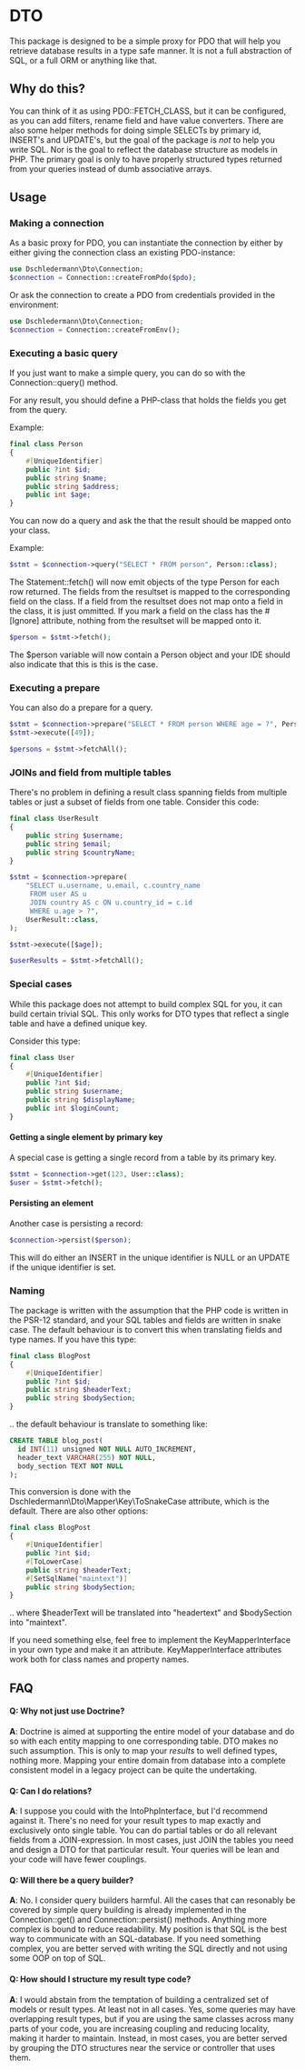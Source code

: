 
# DTO
This package is designed to be a simple proxy for PDO that will help you retrieve database results in a type safe manner.
It is not a full abstraction of SQL, or a full ORM or anything like that.

## Why do this?
You can think of it as using PDO::FETCH_CLASS, but it can be configured, as you can add filters, rename field and have value converters.
There are also some helper methods for doing simple SELECTs by primary id, INSERT's and UPDATE's, but the goal of the package is *not* to help you write SQL.
Nor is the goal to reflect the database structure as models in PHP.
The primary goal is only to have properly structured types returned from your queries instead of dumb associative arrays.

## Usage
### Making a connection
As a basic proxy for PDO, you can instantiate the connection by either by either giving the connection class an existing PDO-instance:

```php
use Dschledermann\Dto\Connection;
$connection = Connection::createFromPdo($pdo);
```

Or ask the connection to create a PDO from credentials provided in the environment:

```php
use Dschledermann\Dto\Connection;
$connection = Connection::createFromEnv();
```

### Executing a basic query
If you just want to make a simple query, you can do so with the Connection::query() method.

For any result, you should define a PHP-class that holds the fields you get from the query.

Example:

```php
final class Person
{
    #[UniqueIdentifier]
    public ?int $id;
    public string $name;
    public string $address;
    public int $age;
}
```

You can now do a query and ask the that the result should be mapped onto your class.

Example:

```php
$stmt = $connection->query("SELECT * FROM person", Person::class);
```

The Statement::fetch() will now emit objects of the type Person for each row returned.
The fields from the resultset is mapped to the corresponding field on the class.
If a field from the resultset does not map onto a field in the class, it is just ommitted.
If you mark a field on the class has the #[Ignore] attribute, nothing from the resultset will be mapped onto it.

```php
$person = $stmt->fetch();
```

The $person variable will now contain a Person object and your IDE should also indicate that this is this is the case.

### Executing a prepare
You can also do a prepare for a query.

```php
$stmt = $connection->prepare("SELECT * FROM person WHERE age = ?", Person::class);
$stmt->execute([49]);

$persons = $stmt->fetchAll();
```

### JOINs and field from multiple tables
There's no problem in defining a result class spanning fields from multiple tables or just a subset of fields from one table.
Consider this code:

```php
final class UserResult
{
    public string $username;
    public string $email;
    public string $countryName;
}

$stmt = $connection->prepare(
    "SELECT u.username, u.email, c.country_name
     FROM user AS u
     JOIN country AS c ON u.country_id = c.id
     WHERE u.age > ?",
    UserResult::class,
);

$stmt->execute([$age]);

$userResults = $stmt->fetchAll();
```

### Special cases
While this package does not attempt to build complex SQL for you, it can build certain trivial SQL.
This only works for DTO types that reflect a single table and have a defined unique key.

Consider this type:
```php
final class User
{
    #[UniqueIdentifier]
    public ?int $id;
    public string $username;
    public string $displayName;
    public int $loginCount;
}
```

#### Getting a single element by primary key
A special case is getting a single record from a table by its primary key.

```php
$stmt = $connection->get(123, User::class);
$user = $stmt->fetch();
```

#### Persisting an element
Another case is persisting a record:

```php
$connection->persist($person);
```

This will do either an INSERT in the unique identifier is NULL or an UPDATE if the unique identifier is set.

### Naming
The package is written with the assumption that the PHP code is written in the PSR-12 standard,
and your SQL tables and fields are written in snake case.
The default behaviour is to convert this when translating fields and type names.
If you have this type:

```php
final class BlogPost
{
    #[UniqueIdentifier]
    public ?int $id;
    public string $headerText;
    public string $bodySection;
}
```

.. the default behaviour is translate to something like:

```sql
CREATE TABLE blog_post(
  id INT(11) unsigned NOT NULL AUTO_INCREMENT,
  header_text VARCHAR(255) NOT NULL,
  body_section TEXT NOT NULL
);
```

This conversion is done with the Dschledermann\Dto\Mapper\Key\ToSnakeCase attribute, which is the default.
There are also other options:

```php
final class BlogPost
{
    #[UniqueIdentifier]
    public ?int $id;
    #[ToLowerCase]
    public string $headerText;
    #[SetSqlName("maintext")]
    public string $bodySection;
}
```

.. where $headerText will be translated into "headertext" and $bodySection into "maintext".

If you need something else, feel free to implement the KeyMapperInterface in your own type and make it an attribute.
KeyMapperInterface attributes work both for class names and property names.

## FAQ

#### Q: Why not just use Doctrine?
__A__: Doctrine is aimed at supporting the entire model of your database and do so with each entity mapping to one corresponding table.
DTO makes no such assumption.
This is only to map your *results* to well defined types, nothing more.
Mapping your entire domain from database into a complete consistent model in a legacy project can be quite the undertaking.

#### Q: Can I do relations?
__A__: I suppose you could with the IntoPhpInterface, but I'd recommend against it.
There's no need for your result types to map exactly and exclusively onto single table.
You can do partial tables or do all relevant fields from a JOIN-expression.
In most cases, just JOIN the tables you need and design a DTO for that particular result.
Your queries will be lean and your code will have fewer couplings.

#### Q: Will there be a query builder?
__A__: No. I consider query builders harmful.
All the cases that can resonably be covered by simple query building is already implemented in the Connection::get() and Connection::persist() methods.
Anything more complex is bound to reduce readability.
My position is that SQL is the best way to communicate with an SQL-database.
If you need something complex, you are better served with writing the SQL directly and not using some OOP on top of SQL.

#### Q: How should I structure my result type code?
__A__: I would abstain from the temptation of building a centralized set of models or result types.
At least not in all cases.
Yes, some queries may have overlapping result types, but if you are using the same classes across many parts of your code, you are increasing coupling and reducing locality, making it harder to maintain.
Instead, in most cases, you are better served by grouping the DTO structures near the service or controller that uses them.
